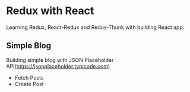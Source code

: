 # Redux with React
Learning Redux, React-Redux and Redux-Thunk with building React app.


## Simple Blog
Building simple blog with JSON Placeholder API(https://jsonplaceholder.typicode.com)

- Fetch Posts
- Create Post